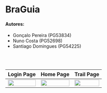 # BraGuia

#### Autores:
- Gonçalo Pereira (PG53834)
- Nuno Costa (PG52698)
- Santiago Domingues (PG54225)

<br/>
<br/>

| Login Page | Home Page | Trail Page |
|:---:|:---:|:---:|
| <img src="images/login.jpeg" width="100%" /> | <img src="images/home.jpeg" width="100%" /> | <img src="images/trail.jpeg" width="100%" /> |
